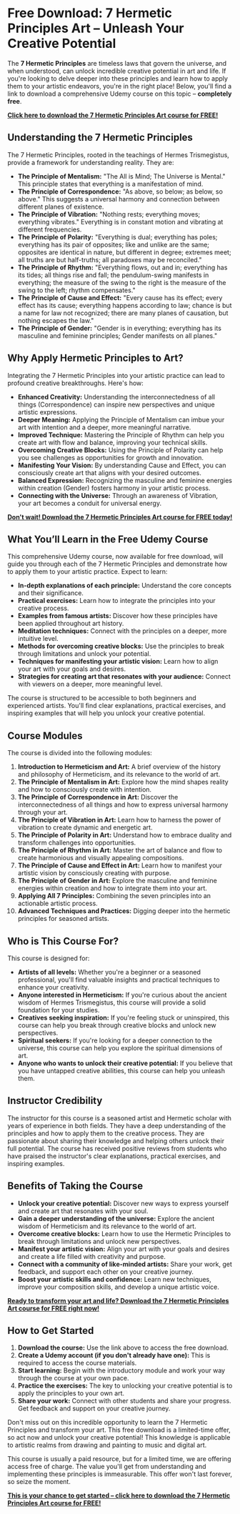 # Free Download: 7 Hermetic Principles Art – Unleash Your Creative Potential

The **7 Hermetic Principles** are timeless laws that govern the universe, and when understood, can unlock incredible creative potential in art and life. If you're looking to delve deeper into these principles and learn how to apply them to your artistic endeavors, you're in the right place! Below, you'll find a link to download a comprehensive Udemy course on this topic – **completely free**.

[**Click here to download the 7 Hermetic Principles Art course for FREE!**](https://udemywork.com/7-hermetic-principles-art)

## Understanding the 7 Hermetic Principles

The 7 Hermetic Principles, rooted in the teachings of Hermes Trismegistus, provide a framework for understanding reality. They are:

*   **The Principle of Mentalism:** "The All is Mind; The Universe is Mental." This principle states that everything is a manifestation of mind.
*   **The Principle of Correspondence:** "As above, so below; as below, so above." This suggests a universal harmony and connection between different planes of existence.
*   **The Principle of Vibration:** "Nothing rests; everything moves; everything vibrates." Everything is in constant motion and vibrating at different frequencies.
*   **The Principle of Polarity:** "Everything is dual; everything has poles; everything has its pair of opposites; like and unlike are the same; opposites are identical in nature, but different in degree; extremes meet; all truths are but half-truths; all paradoxes may be reconciled."
*   **The Principle of Rhythm:** "Everything flows, out and in; everything has its tides; all things rise and fall; the pendulum-swing manifests in everything; the measure of the swing to the right is the measure of the swing to the left; rhythm compensates."
*   **The Principle of Cause and Effect:** "Every cause has its effect; every effect has its cause; everything happens according to law; chance is but a name for law not recognized; there are many planes of causation, but nothing escapes the law."
*   **The Principle of Gender:** "Gender is in everything; everything has its masculine and feminine principles; Gender manifests on all planes."

## Why Apply Hermetic Principles to Art?

Integrating the 7 Hermetic Principles into your artistic practice can lead to profound creative breakthroughs. Here's how:

*   **Enhanced Creativity:** Understanding the interconnectedness of all things (Correspondence) can inspire new perspectives and unique artistic expressions.
*   **Deeper Meaning:** Applying the Principle of Mentalism can imbue your art with intention and a deeper, more meaningful narrative.
*   **Improved Technique:** Mastering the Principle of Rhythm can help you create art with flow and balance, improving your technical skills.
*   **Overcoming Creative Blocks:** Using the Principle of Polarity can help you see challenges as opportunities for growth and innovation.
*   **Manifesting Your Vision:** By understanding Cause and Effect, you can consciously create art that aligns with your desired outcomes.
*   **Balanced Expression:** Recognizing the masculine and feminine energies within creation (Gender) fosters harmony in your artistic process.
*   **Connecting with the Universe:** Through an awareness of Vibration, your art becomes a conduit for universal energy.

[**Don't wait! Download the 7 Hermetic Principles Art course for FREE today!**](https://udemywork.com/7-hermetic-principles-art)

## What You’ll Learn in the Free Udemy Course

This comprehensive Udemy course, now available for free download, will guide you through each of the 7 Hermetic Principles and demonstrate how to apply them to your artistic practice. Expect to learn:

*   **In-depth explanations of each principle:** Understand the core concepts and their significance.
*   **Practical exercises:** Learn how to integrate the principles into your creative process.
*   **Examples from famous artists:** Discover how these principles have been applied throughout art history.
*   **Meditation techniques:** Connect with the principles on a deeper, more intuitive level.
*   **Methods for overcoming creative blocks:** Use the principles to break through limitations and unlock your potential.
*   **Techniques for manifesting your artistic vision:** Learn how to align your art with your goals and desires.
*   **Strategies for creating art that resonates with your audience:** Connect with viewers on a deeper, more meaningful level.

The course is structured to be accessible to both beginners and experienced artists. You'll find clear explanations, practical exercises, and inspiring examples that will help you unlock your creative potential.

## Course Modules

The course is divided into the following modules:

1.  **Introduction to Hermeticism and Art:** A brief overview of the history and philosophy of Hermeticism, and its relevance to the world of art.
2.  **The Principle of Mentalism in Art:** Explore how the mind shapes reality and how to consciously create with intention.
3.  **The Principle of Correspondence in Art:** Discover the interconnectedness of all things and how to express universal harmony through your art.
4.  **The Principle of Vibration in Art:** Learn how to harness the power of vibration to create dynamic and energetic art.
5.  **The Principle of Polarity in Art:** Understand how to embrace duality and transform challenges into opportunities.
6.  **The Principle of Rhythm in Art:** Master the art of balance and flow to create harmonious and visually appealing compositions.
7.  **The Principle of Cause and Effect in Art:** Learn how to manifest your artistic vision by consciously creating with purpose.
8.  **The Principle of Gender in Art:** Explore the masculine and feminine energies within creation and how to integrate them into your art.
9.  **Applying All 7 Principles:** Combining the seven principles into an actionable artistic process.
10. **Advanced Techniques and Practices:** Digging deeper into the hermetic principles for seasoned artists.

## Who is This Course For?

This course is designed for:

*   **Artists of all levels:** Whether you're a beginner or a seasoned professional, you'll find valuable insights and practical techniques to enhance your creativity.
*   **Anyone interested in Hermeticism:** If you're curious about the ancient wisdom of Hermes Trismegistus, this course will provide a solid foundation for your studies.
*   **Creatives seeking inspiration:** If you're feeling stuck or uninspired, this course can help you break through creative blocks and unlock new perspectives.
*   **Spiritual seekers:** If you're looking for a deeper connection to the universe, this course can help you explore the spiritual dimensions of art.
*   **Anyone who wants to unlock their creative potential:** If you believe that you have untapped creative abilities, this course can help you unleash them.

## Instructor Credibility

The instructor for this course is a seasoned artist and Hermetic scholar with years of experience in both fields. They have a deep understanding of the principles and how to apply them to the creative process. They are passionate about sharing their knowledge and helping others unlock their full potential. The course has received positive reviews from students who have praised the instructor's clear explanations, practical exercises, and inspiring examples.

## Benefits of Taking the Course

*   **Unlock your creative potential:** Discover new ways to express yourself and create art that resonates with your soul.
*   **Gain a deeper understanding of the universe:** Explore the ancient wisdom of Hermeticism and its relevance to the world of art.
*   **Overcome creative blocks:** Learn how to use the Hermetic Principles to break through limitations and unlock new perspectives.
*   **Manifest your artistic vision:** Align your art with your goals and desires and create a life filled with creativity and purpose.
*   **Connect with a community of like-minded artists:** Share your work, get feedback, and support each other on your creative journey.
*   **Boost your artistic skills and confidence:** Learn new techniques, improve your composition skills, and develop a unique artistic voice.

[**Ready to transform your art and life? Download the 7 Hermetic Principles Art course for FREE right now!**](https://udemywork.com/7-hermetic-principles-art)

## How to Get Started

1.  **Download the course:** Use the link above to access the free download.
2.  **Create a Udemy account (if you don't already have one):** This is required to access the course materials.
3.  **Start learning:** Begin with the introductory module and work your way through the course at your own pace.
4.  **Practice the exercises:** The key to unlocking your creative potential is to apply the principles to your own art.
5.  **Share your work:** Connect with other students and share your progress. Get feedback and support on your creative journey.

Don't miss out on this incredible opportunity to learn the 7 Hermetic Principles and transform your art. This free download is a limited-time offer, so act now and unlock your creative potential! This knowledge is applicable to artistic realms from drawing and painting to music and digital art.

This course is usually a paid resource, but for a limited time, we are offering access free of charge. The value you'll get from understanding and implementing these principles is immeasurable. This offer won't last forever, so seize the moment.

[**This is your chance to get started – click here to download the 7 Hermetic Principles Art course for FREE!**](https://udemywork.com/7-hermetic-principles-art)
